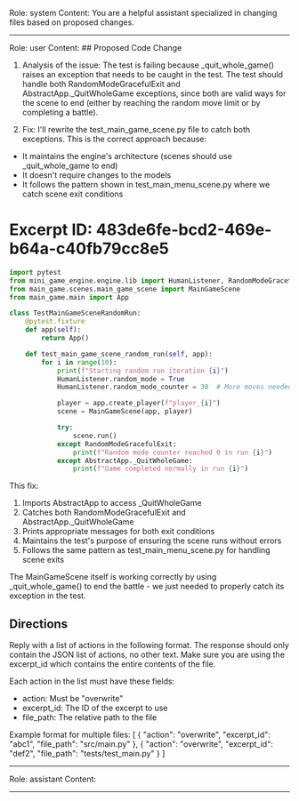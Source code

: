 Role: system
Content: You are a helpful assistant specialized in changing files based on proposed changes.
__________________
Role: user
Content: ## Proposed Code Change
1. Analysis of the issue:
The test is failing because _quit_whole_game() raises an exception that needs to be caught in the test. The test should handle both RandomModeGracefulExit and AbstractApp._QuitWholeGame exceptions, since both are valid ways for the scene to end (either by reaching the random move limit or by completing a battle).

2. Fix:
I'll rewrite the test_main_game_scene.py file to catch both exceptions. This is the correct approach because:
- It maintains the engine's architecture (scenes should use _quit_whole_game to end)
- It doesn't require changes to the models
- It follows the pattern shown in test_main_menu_scene.py where we catch scene exit conditions

# Excerpt ID: 483de6fe-bcd2-469e-b64a-c40fb79cc8e5
```python main_game/tests/test_main_game_scene.py
import pytest
from mini_game_engine.engine.lib import HumanListener, RandomModeGracefulExit, AbstractApp
from main_game.scenes.main_game_scene import MainGameScene
from main_game.main import App

class TestMainGameSceneRandomRun:
    @pytest.fixture
    def app(self):
        return App()

    def test_main_game_scene_random_run(self, app):
        for i in range(10):
            print(f"Starting random run iteration {i}")
            HumanListener.random_mode = True
            HumanListener.random_mode_counter = 30  # More moves needed for complex battle scene

            player = app.create_player(f"player_{i}")
            scene = MainGameScene(app, player)

            try:
                scene.run()
            except RandomModeGracefulExit:
                print(f"Random mode counter reached 0 in run {i}")
            except AbstractApp._QuitWholeGame:
                print(f"Game completed normally in run {i}")
```

This fix:
1. Imports AbstractApp to access _QuitWholeGame
2. Catches both RandomModeGracefulExit and AbstractApp._QuitWholeGame
3. Prints appropriate messages for both exit conditions
4. Maintains the test's purpose of ensuring the scene runs without errors
5. Follows the same pattern as test_main_menu_scene.py for handling scene exits

The MainGameScene itself is working correctly by using _quit_whole_game() to end the battle - we just needed to properly catch its exception in the test.

## Directions
Reply with a list of actions in the following format. The response should only contain the JSON list of actions, no other text.
Make sure you are using the excerpt_id which contains the entire contents of the file.

Each action in the list must have these fields:
- action: Must be "overwrite"
- excerpt_id: The ID of the excerpt to use
- file_path: The relative path to the file

Example format for multiple files:
[
    {
        "action": "overwrite",
        "excerpt_id": "abc1",
        "file_path": "src/main.py"
    },
    {
        "action": "overwrite",
        "excerpt_id": "def2",
        "file_path": "tests/test_main.py"
    }
]
__________________
Role: assistant
Content: 
__________________
